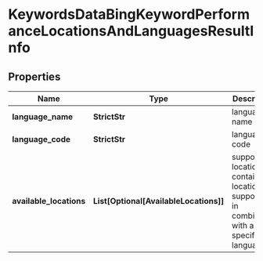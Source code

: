 # KeywordsDataBingKeywordPerformanceLocationsAndLanguagesResultInfo


## Properties

| Name | Type | Description | Notes |
|------------ | ------------- | ------------- | -------------|
**language_name** | **StrictStr** | language name |[optional]|
**language_code** | **StrictStr** | language code |[optional]|
**available_locations** | **List[Optional[AvailableLocations]]** | supported locations<br>contains locations supported in combination with a specific language |[optional]|